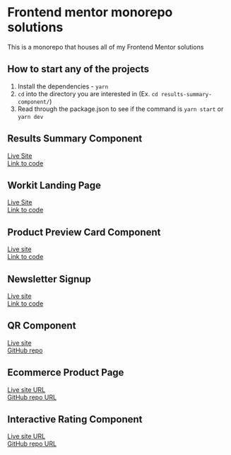 # Frontend mentor monorepo solutions

This is a monorepo that houses all of my Frontend Mentor solutions

## How to start any of the projects

1. Install the dependencies - `yarn`
2. `cd` into the directory you are interested in (Ex. `cd results-summary-component/`)
3. Read through the package.json to see if the command is `yarn start` or `yarn dev`

## Results Summary Component

[Live Site](https://jw-results-summary-component-solution.netlify.app/)<br>
[Link to code](https://github.com/jdwilkin4/frontend-mentor-monorepo-challenges/tree/main/results-summary-component)

## Workit Landing Page

[Live Site](https://jw-workit-landing-page-solution.netlify.app/)<br>
[Link to code](https://github.com/jdwilkin4/frontend-mentor-monorepo-challenges/tree/main/workit-landing-page)

## Product Preview Card Component

[Live site](https://candid-eclair-7902c2.netlify.app/)<br>
[Link to code](https://github.com/jdwilkin4/frontend-mentor-monorepo-challenges/tree/main/product-preview-card-component)

## Newsletter Signup

[Live site](https://newsletter-signup-project.netlify.app/)<br>
[Link to code](https://github.com/jdwilkin4/frontend-mentor-monorepo-challenges/tree/main/newsletter-signup)

## QR Component

[Live site](https://classy-druid-be5091.netlify.app/)<br>
[GitHub repo](https://github.com/jdwilkin4/frontend-mentor-monorepo-challenges/tree/main/qr-code-component-main)

## Ecommerce Product Page

[Live site URL](https://ecommerce-app-frontend-mentor.netlify.app/)<br>
[GitHub repo URL](https://github.com/jdwilkin4/frontend-mentor-monorepo-challenges/tree/main/ecommerce-project-page-main)

## Interactive Rating Component

[Live site URL](https://rating-project-fm.netlify.app/)<br>
[GitHub repo URL](https://github.com/jdwilkin4/frontend-mentor-monorepo-challenges/tree/main/interactive-rating-component)
